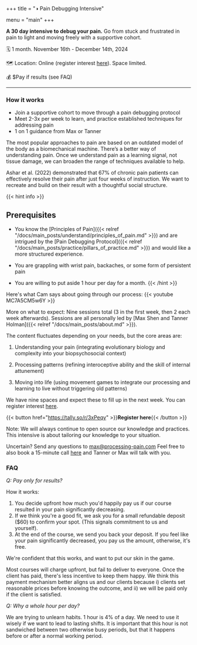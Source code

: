 +++
title = "◑ Pain Debugging Intensive"

menu = "main"
+++

<!-- different narratives for our course:
- Debugging a mind boggling codebase
- Hero's journey, defeating dragons, wise guide, returning changed
- Climbing a mountain
- Video game; things don't light up as clearly
Hardware vs software problem
 -->

**A 30 day intensive to debug your pain.** Go from stuck and frustrated in pain to light and moving freely with a supportive cohort.

🗓 1 month. November 16th - December 14th, 2024

🗺 Location: Online (register interest [here](https://tally.so/r/3xPeqy)). Space limited.

💰 $Pay if results (see FAQ)

---


### How it works

- Join a supportive cohort to move through a pain debugging protocol 
- Meet 2-3x per week to learn, and practice established techniques for addressing pain
- 1 on 1 guidance from Max or Tanner


The most popular approaches to pain are based on an outdated model of the body as a biomechanical machine. There’s a better way of understanding pain. Once we understand pain as a learning signal, not tissue damage, we can broaden the range of techniques available to help.

Ashar et al. (2022) demonstrated that 67% of chronic pain patients can effectively resolve their pain after just four weeks of instruction. We want to recreate and build on their result with a thoughtful social structure. 


{{< hint info >}}
## **Prerequisites**

- You know the [Principles of Pain]({{< relref "/docs/main_posts/understand/principles_of_pain.md" >}}) and are intrigued by the [Pain Debugging Protocol]({{< relref "/docs/main_posts/practice/pillars_of_practice.md" >}}) and would like a more structured experience. 

- You are grappling with wrist pain, backaches, or some form of persistent pain

- You are willing to put aside 1 hour per day for a month.
{{< /hint >}}


Here's what Cam says about going through our process:
{{< youtube MC7A5CM5w6Y >}}

More on what to expect:
Nine sessions total (3 in the first week, then 2 each week afterwards). Sessions are all personally led by [Max Shen and Tanner Holman]({{< relref "/docs/main_posts/about.md" >}}). 

The content fluctuates depending on your needs, but the core areas are:

1. Understanding your pain (integrating evolutionary biology and complexity into your biopsychosocial context)

2. Processing patterns (refining interoceptive ability and the skill of internal attunement)

3. Moving into life (using movement games to integrate our processing and learning to live without triggering old patterns)

We have nine spaces and expect these to fill up in the next week. You can register interest [here](https://tally.so/r/3xPeqy).


{{< button href="https://tally.so/r/3xPeqy" >}}**Register here**{{< /button >}}

Note: We will always continue to open source our knowledge and practices. This intensive is about tailoring our knowledge to your situation.

Uncertain? Send any questions to max@processing-pain.com Feel free to also book a 15-minute call [here](https://calendly.com/maxkshen/pain-debugging-course) and Tanner or Max will talk with you.

### FAQ

*Q: Pay only for results?*

How it works: 
1. You decide upfront how much you'd happily pay us if our course resulted in your pain significantly decreasing.
2. If we think you're a good fit, we ask you for a small refundable deposit ($60) to confirm your spot. (This signals commitment to us and yourself).
3. At the end of the course, we send you back your deposit. If you feel like your pain significantly decreased, you pay us the amount, otherwise, it's free.

We're confident that this works, and want to put our skin in the game.

Most courses will charge upfront, but fail to deliver to everyone. Once the client has paid, there's less incentive to keep them happy. We think this payment mechanism better aligns us and our clients because i) clients set reasonable prices before knowing the outcome, and ii) we will be paid only if the client is satisfied.


*Q: Why a whole hour per day?*

We are trying to unlearn habits. 1 hour is 4% of a day. We need to use it wisely if we want to lead to lasting shifts. It is important that this hour is not sandwiched between two otherwise busy periods, but that it happens before or after a normal working period.


